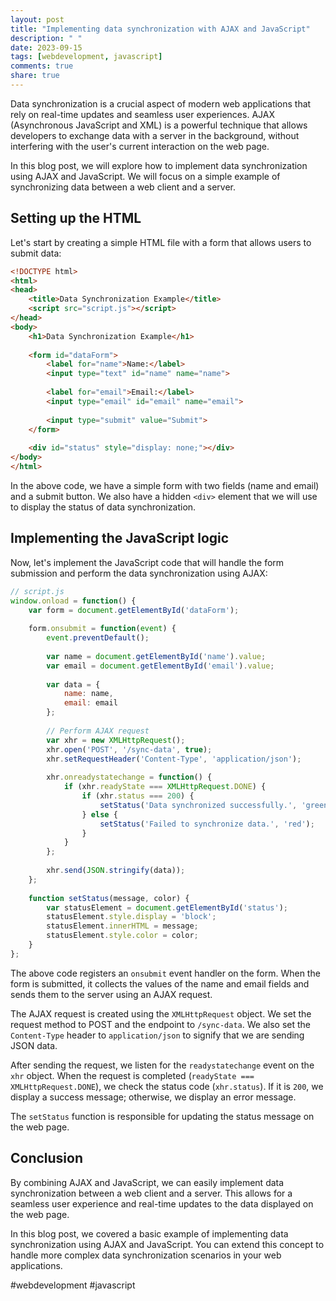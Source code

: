 ```yaml
---
layout: post
title: "Implementing data synchronization with AJAX and JavaScript"
description: " "
date: 2023-09-15
tags: [webdevelopment, javascript]
comments: true
share: true
---
```


Data synchronization is a crucial aspect of modern web applications that rely on real-time updates and seamless user experiences. AJAX (Asynchronous JavaScript and XML) is a powerful technique that allows developers to exchange data with a server in the background, without interfering with the user's current interaction on the web page.

In this blog post, we will explore how to implement data synchronization using AJAX and JavaScript. We will focus on a simple example of synchronizing data between a web client and a server.

## Setting up the HTML

Let's start by creating a simple HTML file with a form that allows users to submit data:

```html
<!DOCTYPE html>
<html>
<head>
    <title>Data Synchronization Example</title>
    <script src="script.js"></script>
</head>
<body>
    <h1>Data Synchronization Example</h1>
  
    <form id="dataForm">
        <label for="name">Name:</label>
        <input type="text" id="name" name="name">
        
        <label for="email">Email:</label>
        <input type="email" id="email" name="email">
        
        <input type="submit" value="Submit">
    </form>
  
    <div id="status" style="display: none;"></div>
</body>
</html>
```

In the above code, we have a simple form with two fields (name and email) and a submit button. We also have a hidden `<div>` element that we will use to display the status of data synchronization.

## Implementing the JavaScript logic

Now, let's implement the JavaScript code that will handle the form submission and perform the data synchronization using AJAX:

```javascript
// script.js
window.onload = function() {
    var form = document.getElementById('dataForm');
  
    form.onsubmit = function(event) {
        event.preventDefault();
      
        var name = document.getElementById('name').value;
        var email = document.getElementById('email').value;
      
        var data = {
            name: name,
            email: email
        };
      
        // Perform AJAX request
        var xhr = new XMLHttpRequest();
        xhr.open('POST', '/sync-data', true);
        xhr.setRequestHeader('Content-Type', 'application/json');
      
        xhr.onreadystatechange = function() {
            if (xhr.readyState === XMLHttpRequest.DONE) {
                if (xhr.status === 200) {
                    setStatus('Data synchronized successfully.', 'green');
                } else {
                    setStatus('Failed to synchronize data.', 'red');
                }
            }
        };
      
        xhr.send(JSON.stringify(data));
    };
  
    function setStatus(message, color) {
        var statusElement = document.getElementById('status');
        statusElement.style.display = 'block';
        statusElement.innerHTML = message;
        statusElement.style.color = color;
    }
};
```

The above code registers an `onsubmit` event handler on the form. When the form is submitted, it collects the values of the name and email fields and sends them to the server using an AJAX request.

The AJAX request is created using the `XMLHttpRequest` object. We set the request method to POST and the endpoint to `/sync-data`. We also set the `Content-Type` header to `application/json` to signify that we are sending JSON data.

After sending the request, we listen for the `readystatechange` event on the `xhr` object. When the request is completed (`readyState === XMLHttpRequest.DONE`), we check the status code (`xhr.status`). If it is `200`, we display a success message; otherwise, we display an error message.

The `setStatus` function is responsible for updating the status message on the web page.

## Conclusion

By combining AJAX and JavaScript, we can easily implement data synchronization between a web client and a server. This allows for a seamless user experience and real-time updates to the data displayed on the web page.

In this blog post, we covered a basic example of implementing data synchronization using AJAX and JavaScript. You can extend this concept to handle more complex data synchronization scenarios in your web applications.

#webdevelopment #javascript